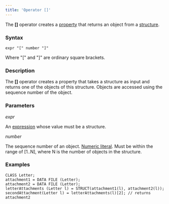 ```yaml
---
title: 'Operator []'
---
```


The **\[\]** operator creates a [property](Properties.md) that returns an object from a [structure](Structure_operations_STRUCT_.md).

### Syntax

    expr "[" number "]"

Where "\[" and "\]" are ordinary square brackets.

### Description

The **\[\]** operator creates a property that takes a structure as input and returns one of the objects of this structure. Objects are accessed using the sequence number of the object. 

### Parameters

*expr*

An [expression](Expression.md) whose value must be a structure.

*number*

The sequence number of an object. [Numeric literal](Literals.md#intliteral-broken). Must be within the range of \[1..N\], where N is the number of objects in the structure.

### Examples


```lsf
CLASS Letter;
attachment1 = DATA FILE (Letter);
attachment2 = DATA FILE (Letter);
letterAttachments (Letter l) = STRUCT(attachment1(l), attachment2(l));
secondAttachment(Letter l) = letterAttachments(l)[2]; // returns attachment2
```

